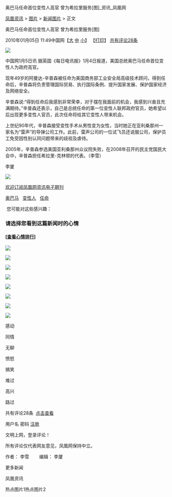 奥巴马任命首位变性人高官 曾为希拉里服务\[图\]\_资讯\_凤凰网

[凤凰资讯](http://news.ifeng.com/) > [图片](http://news.ifeng.com/photo/) > [新闻图片](http://news.ifeng.com/photo/news/) > 正文

奥巴马任命首位变性人高官 曾为希拉里服务\[图\]

2010年01月05日 11:49中国网【[大](javascript:zoomDoc\(16\);) [中](javascript:zoomDoc\(14\);) [小](javascript:zoomDoc\(12\);)】 【[打印](#)】 [共有评论28条](javascript:void\(0\);)

![](http://img.ifeng.com/res/201001/0105_893682.jpg)

中国网1月5日讯 据英国《每日电讯报》1月4日报道，美国总统奥巴马任命首位变性人为政府高官。

现年49岁的阿曼达-辛普森被任命为美国商务部工业安全局高级技术顾问，得到任命后，辛普森将负责管理国际贸易、执行国际条例、提升国家发展、保护国家经济及网络安全。

辛普森说:“得到任命后我感到非常荣幸，对于摆在我面前的机会，我感到兴奋且充满期待。”辛普森还表示，自己是总统任命的第一位变性人联邦政府官员，她希望以后出现更多变性人官员，此次任命将给其它变性人带来机会。

上世纪90年代，辛普森接受变性手术从男性变为女性，当时她正在亚利桑那州一家名为“雷声”的导弹公司工作。此前，雷声公司的一位试飞员还说服公司，保护员工免受因性别认同问题带来的歧视及虐待。

2005年，辛普森参选美国亚利桑那州众议院失败，在2008年召开的民主党国民大会中，辛普森担任希拉里-克林顿的代表。（李雪）

李厦

[![](http://img.ifeng.com/tres/news/d091229001.jpg)](http://news.ifeng.com/special/2020/)

[欢迎订阅凤凰网资讯电子期刊](http://news.ifeng.com/edm/)

[奥巴马](#)   [变性人](#)   [任命](#)  

 您可能对这些感兴趣：

### 请选择您看到这篇新闻时的心情

#### \[[查看心情排行](http://cmt.ifeng.com/leaveword/mood/mood_rank.jsp)\]

![](http://img.ifeng.com/tres/appres/images/mood/motion_01.gif)

![](http://img.ifeng.com/tres/appres/images/mood/motion_02.gif)

![](http://img.ifeng.com/tres/appres/images/mood/motion_03.gif)

![](http://img.ifeng.com/tres/appres/images/mood/motion_04.gif)

![](http://img.ifeng.com/tres/appres/images/mood/motion_05.gif)

![](http://img.ifeng.com/tres/appres/images/mood/motion_06.gif)

![](http://img.ifeng.com/tres/appres/images/mood/motion_07.gif)

![](http://img.ifeng.com/tres/appres/images/mood/motion_08.gif)

感动

同情

无聊

愤怒

搞笑

难过

高兴

路过

共有评论28条  [点击查看](http://comment.ifeng.com/view.php?chId=1397&docId=1499102&docName=%e5%a5%a5%e5%b7%b4%e9%a9%ac%e4%bb%bb%e5%91%bd%e9%a6%96%e4%bd%8d%e5%8f%98%e6%80%a7%e4%ba%ba%e9%ab%98%e5%ae%98+%e6%9b%be%e4%b8%ba%e5%b8%8c%e6%8b%89%e9%87%8c%e6%9c%8d%e5%8a%a1%5b%e5%9b%be%5d&docUrl=http%3a%2f%2fnews.ifeng.com%2fphoto%2fnews%2f201001%2f0105_1397_1499102.shtml)

用户名 密码 [注册](http://register.ifeng.com/register.html)

文明上网，登录评论！

所有评论仅代表网友意见，凤凰网保持中立。

作者： 李雪　　 编辑： 李厦

更多新闻

凤凰资讯

热点图片1热点图片2